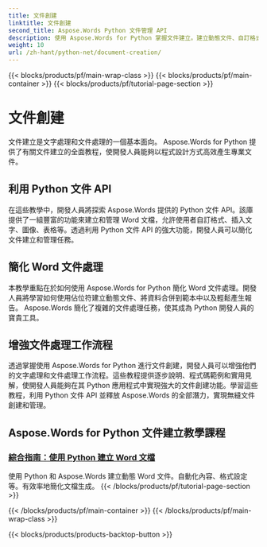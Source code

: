 ```yaml
---
title: 文件創建
linktitle: 文件創建
second_title: Aspose.Words Python 文件管理 API
description: 使用 Aspose.Words for Python 掌握文件建立。建立動態文件、自訂格式並簡化 Word 文件處理。
weight: 10
url: /zh-hant/python-net/document-creation/
---
```


{{< blocks/products/pf/main-wrap-class >}}
{{< blocks/products/pf/main-container >}}
{{< blocks/products/pf/tutorial-page-section >}}

# 文件創建


文件建立是文字處理和文件處理的一個基本面向。 Aspose.Words for Python 提供了有關文件建立的全面教程，使開發人員能夠以程式設計方式高效產生專業文件。

## 利用 Python 文件 API

在這些教學中，開發人員將探索 Aspose.Words 提供的 Python 文件 API。該庫提供了一組豐富的功能來建立和管理 Word 文檔，允許使用者自訂格式、插入文字、圖像、表格等。透過利用 Python 文件 API 的強大功能，開發人員可以簡化文件建立和管理任務。

## 簡化 Word 文件處理

本教學重點在於如何使用 Aspose.Words for Python 簡化 Word 文件處理。開發人員將學習如何使用佔位符建立動態文件、將資料合併到範本中以及輕鬆產生報告。 Aspose.Words 簡化了複雜的文件處理任務，使其成為 Python 開發人員的寶貴工具。

## 增強文件處理工作流程

透過掌握使用 Aspose.Words for Python 進行文件創建，開發人員可以增強他們的文字處理和文件處理工作流程。這些教程提供逐步說明、程式碼範例和實用見解，使開發人員能夠在其 Python 應用程式中實現強大的文件創建功能。學習這些教程，利用 Python 文件 API 並釋放 Aspose.Words 的全部潛力，實現無縫文件創建和管理。

## Aspose.Words for Python 文件建立教學課程
### [綜合指南：使用 Python 建立 Word 文檔](./creating-word-documents-using-python/)
使用 Python 和 Aspose.Words 建立動態 Word 文件。自動化內容、格式設定等。有效率地簡化文檔生成。
{{< /blocks/products/pf/tutorial-page-section >}}

{{< /blocks/products/pf/main-container >}}
{{< /blocks/products/pf/main-wrap-class >}}

{{< blocks/products/products-backtop-button >}}
